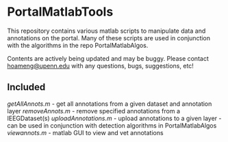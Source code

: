 PortalMatlabTools
=================

This repository contains various matlab scripts to manipulate data and annotations on the portal. Many of these scripts are used in conjunction with the algorithms in the repo PortalMatlabAlgos.

Contents are actively being updated and may be buggy.
Please contact hoameng@upenn.edu with any questions, bugs, suggestions, etc!

Included
-----------
*getAllAnnots.m*	- get all annotations from a given dataset and annotation layer
*removeAnnots.m*	- remove specified annotations from a IEEGDataset(s)
*uploadAnnotations.m*	- upload annotations to a given layer - can be used in conjunction with detection algorithms in PortalMatlabAlgos
*viewannots.m*		- matlab GUI to view and vet annotations
	
